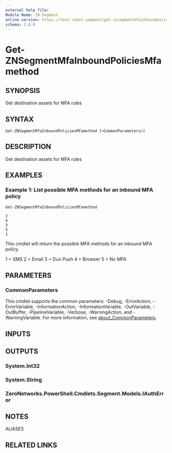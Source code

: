 ```yaml
---
external help file:
Module Name: ZN.Segment
online version: https://test.comzn.segment/get-znsegmentmfainboundpoliciesmfamethod
schema: 2.0.0
---
```


# Get-ZNSegmentMfaInboundPoliciesMfamethod

## SYNOPSIS
Get destination assets for MFA rules

## SYNTAX

```
Get-ZNSegmentMfaInboundPoliciesMfamethod [<CommonParameters>]
```

## DESCRIPTION
Get destination assets for MFA rules

## EXAMPLES

### Example 1: List possible MFA methods for an inbound MFA policy
```powershell
Get-ZNSegmentMfaInboundPoliciesMfamethod
```

```output
2
4
3
5
1
```

This cmdlet will return the possible MFA methods for an inbound MFA policy.

1 = SMS
2 = Email
3 = Duo Push
4 = Browser
5 = No MFA

## PARAMETERS

### CommonParameters
This cmdlet supports the common parameters: -Debug, -ErrorAction, -ErrorVariable, -InformationAction, -InformationVariable, -OutVariable, -OutBuffer, -PipelineVariable, -Verbose, -WarningAction, and -WarningVariable. For more information, see [about_CommonParameters](http://go.microsoft.com/fwlink/?LinkID=113216).

## INPUTS

## OUTPUTS

### System.Int32

### System.String

### ZeroNetworks.PowerShell.Cmdlets.Segment.Models.IAuthError

## NOTES

ALIASES

## RELATED LINKS

